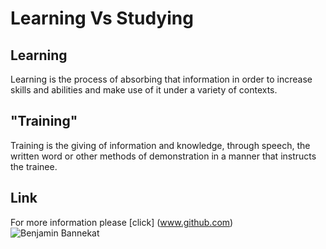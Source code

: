 # Learning Vs Studying  
## Learning
Learning is the process of absorbing that information in order to increase skills and abilities and make use of it under a variety of contexts.  


## "Training"
Training is the giving of information and knowledge, through speech, the written word or other methods of demonstration in a manner that instructs the trainee.   

## Link
For more information please [click] (www.github.com)  
![Benjamin Bannekat](https://octodex.github.com/images/bannekat.png)